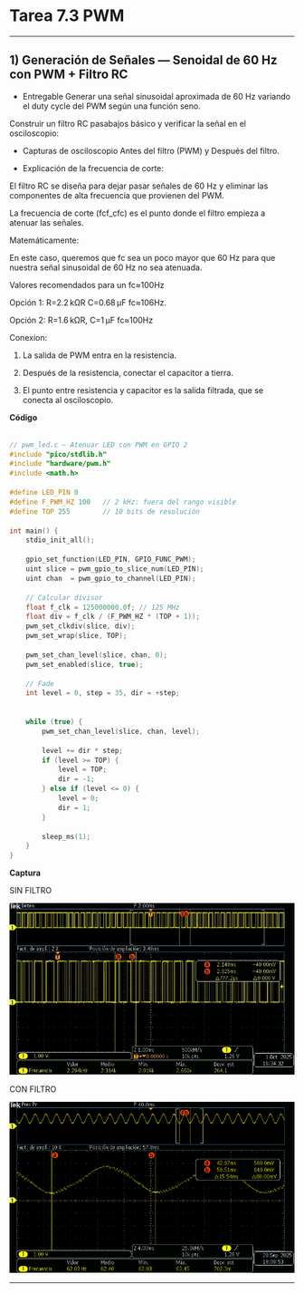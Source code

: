 # Tarea 7.3 PWM
---

## 1) Generación de Señales — Senoidal de 60 Hz con PWM + Filtro RC


- Entregable
Generar una señal sinusoidal aproximada de 60 Hz variando el duty cycle del PWM según una función seno.

Construir un filtro RC pasabajos básico y verificar la señal en el osciloscopio:

* Capturas de osciloscopio Antes del filtro (PWM) y Después del filtro.
    

- Explicación de la frecuencia de corte:

El filtro RC se diseña para dejar pasar señales de 60 Hz y eliminar las componentes de alta frecuencia que provienen del PWM.

La frecuencia de corte (fcf_cfc​) es el punto donde el filtro empieza a atenuar las señales.
 
Matemáticamente:

En este caso, queremos que fc sea un poco mayor que 60 Hz para que nuestra señal sinusoidal de 60 Hz no sea atenuada.

Valores recomendados para un fc≈100Hz

Opción 1: R=2.2 kΩR C=0.68 μF fc≈106Hz.

Opción 2: R=1.6 kΩR, C=1 μF  fc≈100Hz


Conexion:

1.  La salida de PWM entra en la resistencia.

2. Después de la resistencia, conectar el capacitor a tierra.

3. El punto entre resistencia y capacitor es la salida filtrada, que se conecta al osciloscopio.





**Código**

```C++

// pwm_led.c — Atenuar LED con PWM en GPIO 2
#include "pico/stdlib.h"
#include "hardware/pwm.h"
#include <math.h>

#define LED_PIN 0
#define F_PWM_HZ 100   // 2 kHz: fuera del rango visible
#define TOP 255        // 10 bits de resolución

int main() {
    stdio_init_all();

    gpio_set_function(LED_PIN, GPIO_FUNC_PWM);
    uint slice = pwm_gpio_to_slice_num(LED_PIN);
    uint chan  = pwm_gpio_to_channel(LED_PIN);

    // Calcular divisor
    float f_clk = 125000000.0f; // 125 MHz
    float div = f_clk / (F_PWM_HZ * (TOP + 1));
    pwm_set_clkdiv(slice, div);
    pwm_set_wrap(slice, TOP);

    pwm_set_chan_level(slice, chan, 0);
    pwm_set_enabled(slice, true);

    // Fade
    int level = 0, step = 35, dir = +step;
    

    while (true) {
        pwm_set_chan_level(slice, chan, level);

        level += dir * step;
        if (level >= TOP) {
            level = TOP;
            dir = -1;
        } else if (level <= 0) {
            level = 0;
            dir = 1;
        }

        sleep_ms(1);
    }
}


```
**Captura**

SIN FILTRO

![Captura del osciloscopio](../recursos/imgs/tarea7_osciloscopio_sinfiltro.jpg)


CON FILTRO

![Captura del osciloscopio](../recursos/imgs/tarea7.3_seno.png)


---